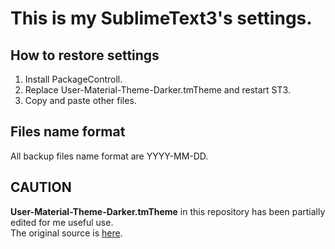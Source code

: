 This is my SublimeText3's settings.
====================================

How to restore settings
-------------------------
1. Install PackageControll.
2. Replace User-Material-Theme-Darker.tmTheme and restart ST3.
3. Copy and paste other files.

Files name format
-------------------------
All backup files name format are YYYY-MM-DD.

CAUTION
----------------------------
**User-Material-Theme-Darker.tmTheme** in this repository has been partially edited for me useful use.  
The original source is [here](https://packagecontrol.io/packages/Material%20Theme).